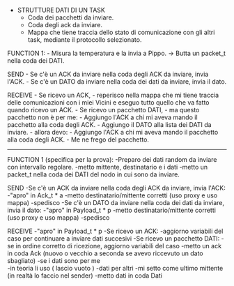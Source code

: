 - STRUTTURE DATI DI UN TASK
    - Coda dei pacchetti da inviare.
    - Coda degli ack da inviare.
    - Mappa che tiene traccia dello stato di comunicazione con gli altri task, mediante il protocollo selezionato.

FUNCTION 1:
    - Misura la temperatura e la invia a Pippo. -> Butta un packet_t nella coda dei DATI.

SEND
    - Se c'è un ACK da inviare nella coda degli ACK da inviare, invia l'ACK.
    - Se c'è un DATO da inviare nella coda dei dati da inviare, invia il dato.

RECEIVE
    - Se ricevo un ACK,
        - reperisco nella mappa che mi tiene traccia delle comunicazioni con i miei Vicini e eseguo tutto quello che va fatto quando ricevo un ACK.
    - Se ricevo un pacchetto DATI,
        - ma questo pacchetto non è per me:
            - Aggiungo l'ACK a chi mi aveva mando il pacchetto alla coda degli ACK.
            - Aggiungo il DATO alla lista dei DATI da inviare.
        - allora devo:
            - Aggiungo l'ACK a chi mi aveva mando il pacchetto alla coda degli ACK.
            - Me ne frego del pacchetto.
			
------------------------------------------------------------------------------------------------


FUNCTION 1 (specifica per la prova):
        -Preparo dei dati random da inviare con intervallo regolare.
                -metto mittente, destinatario e i dati
                -metto un packet_t nella coda dei DATI del nodo in cui sono da inviare.

SEND
        -Se c'è un ACK da inviare nella coda degli ACK da inviare, invia l'ACK:
                -"apro" in Ack_t * a
                -metto destinatario/mittente corretti (uso proxy e uso mappa)
                -spedisco
        -Se c'è un DATO da inviare nella coda dei dati da inviare, invia il dato:
                -"apro" in Payload_t * p
                -metto destinatario/mittente corretti (uso proxy e uso mappa)
                -spedisco
                
RECEIVE
        -"apro" in Payload_t * p
        -Se ricevo un ACK:
                -aggiorno variabili del caso per continuare a inviare dati succesivi
        -Se ricevo un pacchetto DATI:
                -se in ordine corretto di ricezione, aggiorno variabili del caso
                -metto un ack in coda Ack (nuovo o  vecchio a seconda se avevo riccevuto un dato sbagliato)
                -se i dati sono per me                 
                        -in teoria li uso ( lascio vuoto )
                -dati per altri
                        -mi setto come ultimo mittente (in realtà lo faccio nel sender)
                        -metto dati in coda Dati

